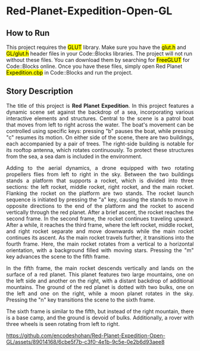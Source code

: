 # Red-Planet-Expedition-Open-GL

## How to Run
<p align "justify">This project requires the <mark color = "red">GLUT</mark> library. Make sure you have the <mark>glut.h</mark> and <mark>GL/glut.h</mark> header files in your Code::Blocks libraries. The project will not run without these files. You can download them by searching for <mark>FreeGLUT</mark> for Code::Blocks online. Once you have these files, simply open Red Planet <mark>Expedition.cbp</mark> in Code::Blocks and run the project.</p>

## Story Description
<p align="justify">The title of this project is <b>Red Planet Expedition</b>. In this project features a dynamic scene set against the backdrop of a sea, incorporating various interactive elements and structures. Central to the scene is a patrol boat that moves from left to right across the water. The boat's movement can be controlled using specific keys: pressing "b" pauses the boat, while pressing "c" resumes its motion. On either side of the scene, there are two buildings, each accompanied by a pair of trees. The right-side building is notable for its rooftop antenna, which rotates continuously. To protect these structures from the sea, a sea dam is included in the environment.</p>

<p align="justify">Adding to the aerial dynamics, a drone equipped with two rotating propellers flies from left to right in the sky. Between the two buildings stands a platform that supports a rocket, which is divided into three sections: the left rocket, middle rocket, right rocket, and the main rocket. Flanking the rocket on the platform are two stands. The rocket launch sequence is initiated by pressing the "a" key, causing the stands to move in opposite directions to the end of the platform and the rocket to ascend vertically through the red planet. After a brief ascent, the rocket reaches the second frame.
In the second frame, the rocket continues traveling upward. After a while, it reaches the third frame, where the left rocket, middle rocket, and right rocket separate and move downwards while the main rocket continues its ascent. As the main rocket travels further, it transitions into the fourth frame. Here, the main rocket rotates from a vertical to a horizontal orientation, with a background filled with moving stars. Pressing the "m" key advances the scene to the fifth frame.</p>

<p align="justify">In the fifth frame, the main rocket descends vertically and lands on the surface of a red planet. This planet features two large mountains, one on the left side and another on the right, with a distant backdrop of additional mountains. The ground of the red planet is dotted with two bulks, one on the left and one on the right, while a moon planet rotates in the sky. Pressing the "n" key transitions the scene to the sixth frame.</p>

<p align="justify">The sixth frame is similar to the fifth, but instead of the right mountain, there is a base camp, and the ground is devoid of bulks. Additionally, a rover with three wheels is seen rotating from left to right.</p> 

https://github.com/encodeshohan/Red-Planet-Expedition-Open-GL/assets/89014168/6cbe5f7b-c3f0-4e1b-9c5e-0e2b6d93aee8

